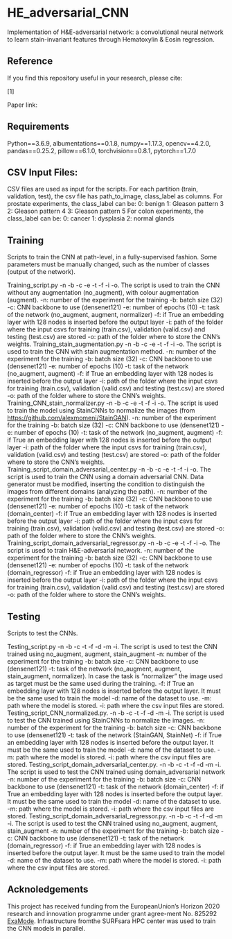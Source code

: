 # HE_adversarial_CNN
Implementation of H\&E-adversarial network: a convolutional neural network to learn stain-invariant features through Hematoxylin & Eosin regression.

## Reference
If you find this repository useful in your research, please cite:

[1] 

Paper link: 

## Requirements
Python==3.6.9, albumentations==0.1.8, numpy==1.17.3, opencv==4.2.0, pandas==0.25.2, pillow==6.1.0, torchvision==0.8.1, pytorch==1.7.0

## CSV Input Files:
CSV files are used as input for the scripts. For each partition (train, validation, test), the csv file has path_to_image, class_label as columns.
For prostate experiments, the class_label can be: 
0: benign
1: Gleason pattern 3
2: Gleason pattern 4
3: Gleason pattern 5
For colon experiments, the class_label can be:
0: cancer
1: dysplasia
2: normal glands

## Training
Scripts to train the CNN at path-level, in a fully-supervised fashion.
Some parameters must be manually changed, such as the number of classes (output of the network).

Training_script.py -n -b -c -e -t -f -i -o. The script is used to train the CNN without any augmentation (no_augment), with colour augmentation (augment).
-n: number of the experiment for the training
-b: batch size (32)
-c: CNN backbone to use (densenet121)
-e: number of epochs (10)
-t: task of the network (no_augment, augment, normalizer)
-f: if True an embedding layer with 128 nodes is inserted before the output layer
-i: path of the folder where the input csvs for training (train.csv), validation (valid.csv) and testing (test.csv) are stored
-o: path of the folder where to store the CNN’s weights.
Training_stain_augmentation.py -n -b -c -e -t -f -i -o. The script is used to train the CNN with stain augmentation method.
-n: number of the experiment for the training
-b: batch size (32)
-c: CNN backbone to use (densenet121)
-e: number of epochs (10)
-t: task of the network (no_augment, augment)
-f: if True an embedding layer with 128 nodes is inserted before the output layer
-i: path of the folder where the input csvs for training (train.csv), validation (valid.csv) and testing (test.csv) are stored
-o: path of the folder where to store the CNN’s weights.
Training_CNN_stain_normalizer.py -n -b -c -e -t -f -i -o. The script is used to train the model using StainCNNs to normalize the images (from https://github.com/alexmomeni/StainGAN).
-n: number of the experiment for the training
-b: batch size (32)
-c: CNN backbone to use (densenet121)
-e: number of epochs (10)
-t: task of the network (no_augment, augment)
-f: if True an embedding layer with 128 nodes is inserted before the output layer
-i: path of the folder where the input csvs for training (train.csv), validation (valid.csv) and testing (test.csv) are stored
-o: path of the folder where to store the CNN’s weights.
Training_script_domain_adversarial_center.py -n -b -c -e -t -f -i -o.  The script is used to train the CNN using a domain adversarial CNN. Data generator must be modified, inserting the condition to distinguish the images from different domains (analyzing the path). 
-n: number of the experiment for the training
-b: batch size (32)
-c: CNN backbone to use (densenet121)
-e: number of epochs (10)
-t: task of the network (domain_center)
-f: if True an embedding layer with 128 nodes is inserted before the output layer
-i: path of the folder where the input csvs for training (train.csv), validation (valid.csv) and testing (test.csv) are stored
-o: path of the folder where to store the CNN’s weights.
Training_script_domain_adversarial_regressor.py -n -b -c -e -t -f -i -o. The script is used to train H&E-adversarial network.
-n: number of the experiment for the training
-b: batch size (32)
-c: CNN backbone to use (densenet121)
-e: number of epochs (10)
-t: task of the network (domain_regressor)
-f: if True an embedding layer with 128 nodes is inserted before the output layer
-i: path of the folder where the input csvs for training (train.csv), validation (valid.csv) and testing (test.csv) are stored
-o: path of the folder where to store the CNN’s weights.


## Testing
Scripts to test the CNNs.

Testing_script.py -n -b -c -t -f -d -m -i. The script is used to test the CNN trained using no_augment, augment, stain_augment
-n: number of the experiment for the training
-b: batch size
-c: CNN backbone to use (densenet121)
-t: task of the network (no_augment, augment, stain_augment, normalizer). In case the task is “normalizer” the image used as target must be the same used during the training.
-f: if True an embedding layer with 128 nodes is inserted before the output layer. It must be the same used to train the model
-d: name of the dataset to use.
-m: path where the model is stored.
-i: path where the csv input files are stored.
Testing_script_CNN_normalized.py. -n -b -c -t -f -d -m -i. The script is used to test the CNN trained using StainCNNs to normalize the images.
-n: number of the experiment for the training
-b: batch size
-c: CNN backbone to use (densenet121)
-t: task of the network (StainGAN, StainNet)
-f: if True an embedding layer with 128 nodes is inserted before the output layer. It must be the same used to train the model
-d: name of the dataset to use.
-m: path where the model is stored.
-i: path where the csv input files are stored.
Testing_script_domain_adversarial_center.py. -n -b -c -t -f -d -m -i. The script is used to test the CNN trained using domain_adversarial network
-n: number of the experiment for the training
-b: batch size
-c: CNN backbone to use (densenet121)
-t: task of the network (domain_center)
-f: if True an embedding layer with 128 nodes is inserted before the output layer. It must be the same used to train the model
-d: name of the dataset to use.
-m: path where the model is stored.
-i: path where the csv input files are stored.
Testing_script_domain_adversarial_regressor.py. -n -b -c -t -f -d -m -i. The script is used to test the CNN trained using no_augment, augment, stain_augment
-n: number of the experiment for the training
-b: batch size
-c: CNN backbone to use (densenet121)
-t: task of the network (domain_regressor)
-f: if True an embedding layer with 128 nodes is inserted before the output layer. It must be the same used to train the model
-d: name of the dataset to use.
-m: path where the model is stored.
-i: path where the csv input files are stored.

## Acknoledgements
This project has received funding from the EuropeanUnion’s Horizon 2020 research and innovation programme under grant agree-ment No. 825292 [ExaMode](http://www.examode.eu). Infrastructure fromthe SURFsara HPC center was used to train the CNN models in parallel. 
